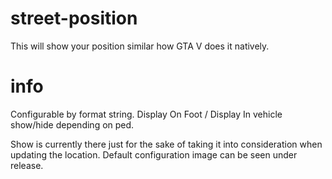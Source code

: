 # street-position
This will show your position similar how GTA V does it natively.

# info
Configurable by format string.
Display On Foot / Display In vehicle show/hide depending on ped.

Show is currently there just for the sake of taking it into consideration when updating the location.
Default configuration image can be seen under release.
